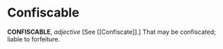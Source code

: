 # Confiscable

**CONFISCABLE**, _adjective_ \[See [[Confiscate]].\] That may be confiscated; liable to forfeiture.